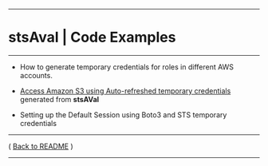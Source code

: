 ***
# stsAval | Code Examples
***

* How to generate temporary credentials for roles in different AWS accounts.

* [Access Amazon S3 using Auto-refreshed temporary credentials](./s3-use-case-example.md) generated from **stsAVal**

* Setting up the Default Session using Boto3 and STS temporary credentials






* * *

( [Back to README](../../README.md) )


* * *
